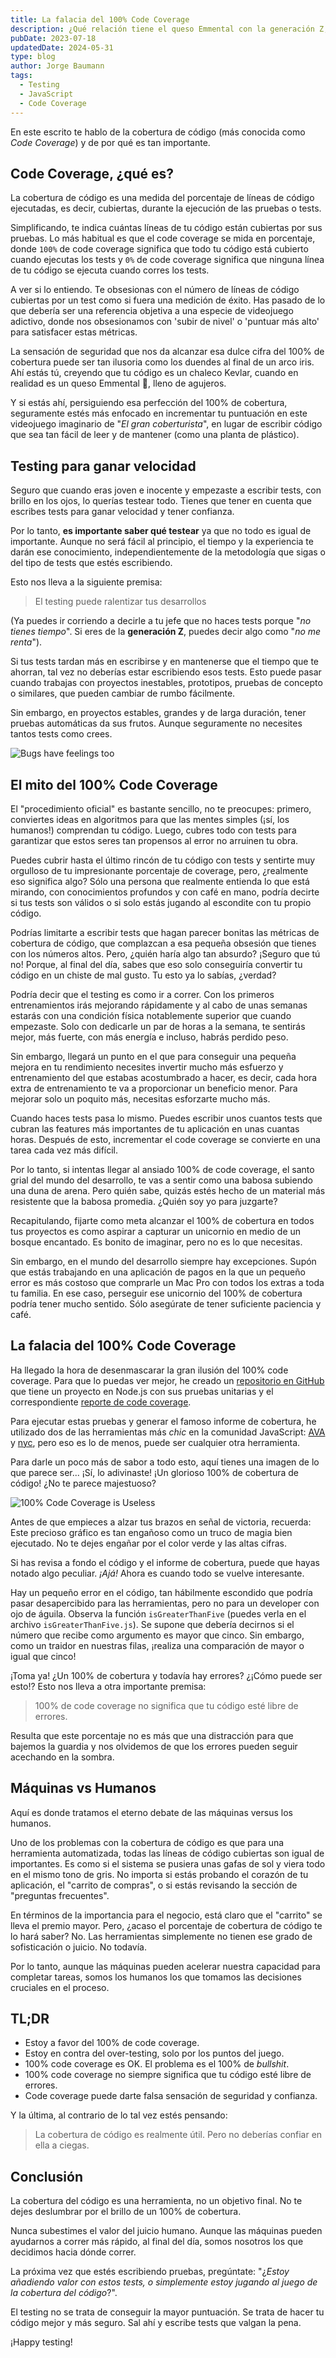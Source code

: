 ```yaml
---
title: La falacia del 100% Code Coverage
description: ¿Qué relación tiene el queso Emmental con la generación Z, los unicornios y el testing con JavaScript? Te lo cuento.
pubDate: 2023-07-18
updatedDate: 2024-05-31
type: blog
author: Jorge Baumann
tags:
  - Testing
  - JavaScript
  - Code Coverage
---
```


En este escrito te hablo de la cobertura de código (más conocida como _Code Coverage_) y de por qué es tan importante.

## Code Coverage, ¿qué es?

La cobertura de código es una medida del porcentaje de líneas de código ejecutadas, es decir, cubiertas, durante la ejecución de las pruebas o tests. 

Simplificando, te indica cuántas líneas de tu código están cubiertas por sus pruebas. Lo más habitual es que el code coverage se mida en porcentaje, donde `100%` de code coverage significa que todo tu código está cubierto cuando ejecutas los tests y `0%` de code coverage significa que ninguna línea de tu código se ejecuta cuando corres los tests.

A ver si lo entiendo. Te obsesionas con el número de líneas de código cubiertas por un test como si fuera una medición de éxito. Has pasado de lo que debería ser una referencia objetiva a una especie de videojuego adictivo, donde nos obsesionamos con 'subir de nivel' o 'puntuar más alto' para satisfacer estas métricas.

La sensación de seguridad que nos da alcanzar esa dulce cifra del 100% de cobertura puede ser tan ilusoria como los duendes al final de un arco iris. Ahí estás tú, creyendo que tu código es un chaleco Kevlar, cuando en realidad es un queso Emmental 🧀, lleno de agujeros.

Y si estás ahí, persiguiendo esa perfección del 100% de cobertura, seguramente estés más enfocado en incrementar tu puntuación en este videojuego imaginario de "_El gran coberturista_", en lugar de escribir código que sea tan fácil de leer y de mantener (como una planta de plástico).

## Testing para ganar velocidad

Seguro que cuando eras joven e inocente y empezaste a escribir tests, con brillo en los ojos, lo querías testear todo. Tienes que tener en cuenta que escribes tests para ganar velocidad y tener confianza. 

Por lo tanto, **es importante saber qué testear** ya que no todo es igual de importante. Aunque no será fácil al principio, el tiempo y la experiencia te darán ese conocimiento, independientemente de la metodología que sigas o del tipo de tests que estés escribiendo.

Esto nos lleva a la siguiente premisa: 

> El testing puede ralentizar tus desarrollos

(Ya puedes ir corriendo a decirle a tu jefe que no haces tests porque "_no tienes tiempo_". Si eres de la **generación Z**, puedes decir algo como "_no me renta_").

Si tus tests tardan más en escribirse y en mantenerse que el tiempo que te ahorran, tal vez no deberías estar escribiendo esos tests. Esto puede pasar cuando trabajas con proyectos inestables, prototipos, pruebas de concepto o similares, que pueden cambiar de rumbo fácilmente.

Sin embargo, en proyectos estables, grandes y de larga duración, tener pruebas automáticas da sus frutos. Aunque seguramente no necesites tantos tests como crees.

![Bugs have feelings too](../../assets/blog/la-falacia-del-100-code-coverage/feelings.jpg)


## El mito del 100% Code Coverage

El "procedimiento oficial" es bastante sencillo, no te preocupes: primero, conviertes ideas en algoritmos para que las mentes simples (¡sí, los humanos!) comprendan tu código. Luego, cubres todo con tests para garantizar que estos seres tan propensos al error no arruinen tu obra.

Puedes cubrir hasta el último rincón de tu código con tests y sentirte muy orgulloso de tu impresionante porcentaje de coverage, pero, ¿realmente eso significa algo? Sólo una persona que realmente entienda lo que está mirando, con conocimientos profundos y con café en mano, podría decirte si tus tests son válidos o si solo estás jugando al escondite con tu propio código.

Podrías limitarte a escribir tests que hagan parecer bonitas las métricas de cobertura de código, que complazcan a esa pequeña obsesión que tienes con los números altos. Pero, ¿quién haría algo tan absurdo? ¡Seguro que tú no! Porque, al final del día, sabes que eso solo conseguiría convertir tu código en un chiste de mal gusto. Tu esto ya lo sabías, ¿verdad?

Podría decir que el testing es como ir a correr. Con los primeros entrenamientos irás mejorando rápidamente y al cabo de unas semanas estarás con una condición física notablemente superior que cuando empezaste. Solo con dedicarle un par de horas a la semana, te sentirás mejor, más fuerte, con más energía e incluso, habrás perdido peso.

Sin embargo, llegará un punto en el que para conseguir una pequeña mejora en tu rendimiento necesites invertir mucho más esfuerzo y entrenamiento del que estabas acostumbrado a hacer, es decir, cada hora extra de entrenamiento te va a proporcionar un beneficio menor. Para mejorar solo un poquito más, necesitas esforzarte mucho más.

Cuando haces tests pasa lo mismo. Puedes escribir unos cuantos tests que cubran las features más importantes de tu aplicación en unas cuantas horas. Después de esto, incrementar el code coverage se convierte en una tarea cada vez más difícil.

Por lo tanto, si intentas llegar al ansiado 100% de code coverage, el santo grial del mundo del desarrollo, te vas a sentir como una babosa subiendo una duna de arena. Pero quién sabe, quizás estés hecho de un material más resistente que la babosa promedia. ¿Quién soy yo para juzgarte?

Recapitulando, fijarte como meta alcanzar el 100% de cobertura en todos tus proyectos es como aspirar a capturar un unicornio en medio de un bosque encantado. Es bonito de imaginar, pero no es lo que necesitas.

Sin embargo, en el mundo del desarrollo siempre hay excepciones. Supón que estás trabajando en una aplicación de pagos en la que un pequeño error es más costoso que comprarle un Mac Pro con todos los extras a toda tu familia. En ese caso, perseguir ese unicornio del 100% de cobertura podría tener mucho sentido. Sólo asegúrate de tener suficiente paciencia y café.

## La falacia del 100% Code Coverage

Ha llegado la hora de desenmascarar la gran ilusión del 100% code coverage. Para que lo puedas ver mejor, he creado un [repositorio en GitHub](https://github.com/baumannzone/100-code-coverage-is-useless) que tiene un proyecto en Node.js con sus pruebas unitarias y el correspondiente [reporte de code coverage](https://100-code-coverage-is-useless.netlify.app/coverage/).

Para ejecutar estas pruebas y generar el famoso informe de cobertura, he utilizado dos de las herramientas más _chic_ en la comunidad JavaScript: [AVA](https://github.com/avajs/ava) y [nyc](https://github.com/istanbuljs/nyc), pero eso es lo de menos, puede ser cualquier otra herramienta.

Para darle un poco más de sabor a todo esto, aquí tienes una imagen de lo que parece ser... ¡Sí, lo adivinaste! ¡Un glorioso 100% de cobertura de código! ¿No te parece majestuoso?

![100% Code Coverage is Useless](../../assets/blog/la-falacia-del-100-code-coverage/100cc.png)

Antes de que empieces a alzar tus brazos en señal de victoria, recuerda: Este precioso gráfico es tan engañoso como un truco de magia bien ejecutado. No te dejes engañar por el color verde y las altas cifras.

Si has revisa a fondo el código y el informe de cobertura, puede que hayas notado algo peculiar. _¡Ajá!_ Ahora es cuando todo se vuelve interesante.

Hay un pequeño error en el código, tan hábilmente escondido que podría pasar desapercibido para las herramientas, pero no para un developer con ojo de águila. Observa la función `isGreaterThanFive` (puedes verla en el archivo `isGreaterThanFive.js`). Se supone que debería decirnos si el número que recibe como argumento es mayor que cinco. Sin embargo, como un traidor en nuestras filas, ¡realiza una comparación de mayor o igual que cinco!

¡Toma ya! ¿Un 100% de cobertura y todavía hay errores? ¿¡Cómo puede ser esto!? Esto nos lleva a otra importante premisa: 

> 100% de code coverage no significa que tu código esté libre de errores. 

Resulta que este porcentaje no es más que una distracción para que bajemos la guardia y nos olvidemos de que los errores pueden seguir acechando en la sombra.

## Máquinas vs Humanos
Aquí es donde tratamos el eterno debate de las máquinas versus los humanos.

Uno de los problemas con la cobertura de código es que para una herramienta automatizada, todas las líneas de código cubiertas son igual de importantes. Es como si el sistema se pusiera unas gafas de sol y viera todo en el mismo tono de gris. No importa si estás probando el corazón de tu aplicación, el "carrito de compras", o si estás revisando la sección de "preguntas frecuentes".

En términos de la importancia para el negocio, está claro que el "carrito" se lleva el premio mayor. Pero, ¿acaso el porcentaje de cobertura de código te lo hará saber? No. Las herramientas simplemente no tienen ese grado de sofisticación o juicio. No todavía.

Por lo tanto, aunque las máquinas pueden acelerar nuestra capacidad para completar tareas, somos los humanos los que tomamos las decisiones cruciales en el proceso.

## TL;DR

- Estoy a favor del 100% de code coverage.
- Estoy en contra del over-testing, solo por los puntos del juego.
- 100% code coverage es OK. El problema es el 100% de _bullshit_.
- 100% code coverage no siempre significa que tu código esté libre de errores.
- Code coverage puede darte falsa sensación de seguridad y confianza.

Y la última, al contrario de lo tal vez estés pensando:
> La cobertura de código es realmente útil. Pero no deberías confiar en ella a ciegas.


## Conclusión

La cobertura del código es una herramienta, no un objetivo final. No te dejes deslumbrar por el brillo de un 100% de cobertura.

Nunca subestimes el valor del juicio humano. Aunque las máquinas pueden ayudarnos a correr más rápido, al final del día, somos nosotros los que decidimos hacia dónde correr.

La próxima vez que estés escribiendo pruebas, pregúntate: "¿_Estoy añadiendo valor con estos tests, o simplemente estoy jugando al juego de la cobertura del código_?".

El testing no se trata de conseguir la mayor puntuación. Se trata de hacer tu código mejor y más seguro. Sal ahí y escribe tests que valgan la pena.

¡Happy testing!
